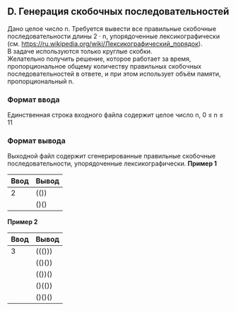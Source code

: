 ## D. Генерация скобочных последовательностей

Дано целое число n. Требуется вывести все правильные скобочные последовательности длины 2 ⋅ n, упорядоченные
лексикографически (см. https://ru.wikipedia.org/wiki/Лексикографический_порядок).  
В задаче используются только круглые скобки.  
Желательно получить решение, которое работает за время, пропорциональное общему количеству правильных скобочных
последовательностей в ответе, и при этом использует объём памяти, пропорциональный n.

### Формат ввода

Единственная строка входного файла содержит целое число n, 0 ≤ n ≤ 11

### Формат вывода

Выходной файл содержит сгенерированные правильные скобочные последовательности, упорядоченные лексикографически.
**Пример 1**

| Ввод | Вывод |
|------|-------|
| 2    | (())  |
|      | ()()  |

**Пример 2**

| Ввод | Вывод   |
|------|---------|
| 3    | ((()))  |
|      | (()())  |
|      | (())()  |
|      | ()(())  |
|      | ()()()  |
